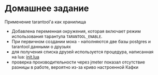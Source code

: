 # Домашнее задание
Применение tarantool'а как хранилища

- Добавлена переменная окружения, которая включает режим использования тарантула `TARANTOOL_ENABLE`.
- При первичном создании мока - наполняются две базы postgres и tarantool данными о друзьях
- для получения списка друзей используется процедура, написанная на lua: [init.lua](../../internal/tarantool/init.lua)
- проверка производительности через jmeter показал отсутствие разницы в работе, вероятно из-за криво настроенной Кафки